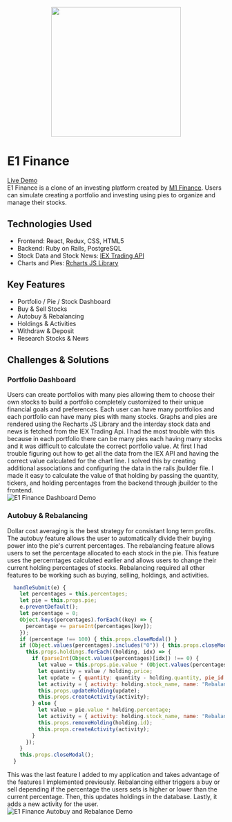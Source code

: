 <p align="center">
  <img width="300" height="300" src="https://i.imgur.com/Qlg10Fz.png">
</p>  

# E1 Finance

[Live Demo](https://e1finance.herokuapp.com/#/)  
E1 Finance is a clone of an investing platform created by [M1 Finance](https://www.m1finance.com/). Users can simulate creating a portfolio and investing using pies to organize and manage their stocks. 

## Technologies Used
* Frontend: React, Redux, CSS, HTML5
* Backend: Ruby on Rails, PostgreSQL
* Stock Data and Stock News: [IEX Trading API](https://iexcloud.io/)
* Charts and Pies: [Rcharts JS Library](http://recharts.org/en-US/)

## Key Features
* Portfolio / Pie / Stock Dashboard
* Buy & Sell Stocks
* Autobuy & Rebalancing
* Holdings & Activities
* Withdraw & Deposit
* Research Stocks & News  

## Challenges & Solutions
### Portfolio Dashboard
Users can create portfolios with many pies allowing them to choose their own stocks to build a portfolio completely customized to their unique financial goals and preferences. Each user can have many portfolios and each portfolio can have many pies with many stocks. Graphs and pies are rendered using the Recharts JS Library and the interday stock data and news is fetched from the IEX Trading Api. I had the most trouble with this because in each portfolio there can be many pies each having many stocks and it was difficult to calculate the correct portfolio value. At first I had trouble figuring out how to get all the data from the IEX API and having the correct value calculated for the chart line. I solved this by creating additional associations and configuring the data in the rails jbuilder file. I made it easy to calculate the value of that holding by passing the quantity, tickers, and holding percentages from the backend through jbuilder to the frontend.  
![E1 Finance Dashboard Demo](https://i.imgur.com/lbHPV8D.gif)

### Autobuy & Rebalancing
Dollar cost averaging is the best strategy for consistant long term profits. The autobuy feature allows the user to automatically divide their buying power into the pie's current percentages. The rebalancing feature allows users to set the percentage allocated to each stock in the pie. This feature uses the percerntages calculated earlier and allows users to change their current holding percentages of stocks. Rebalancing required all other features to be working such as buying, selling, holdings, and activities.  
```JavaScript
  handleSubmit(e) {
    let percentages = this.percentages;
    let pie = this.props.pie;
    e.preventDefault();
    let percentage = 0;
    Object.keys(percentages).forEach((key) => {
      percentage += parseInt(percentages[key]);
    });
    if (percentage !== 100) { this.props.closeModal() }
    if (Object.values(percentages).includes("0")) { this.props.closeModal() } else {
      this.props.holdings.forEach((holding, idx) => {
        if (parseInt(Object.values(percentages)[idx]) !== 0) {
          let value = this.props.pie.value * (Object.values(percentages)[idx] / 100);
          let quantity = value / holding.price;
          let update = { quantity: quantity - holding.quantity, pie_id: this.props.pie_id, stock_id: holding.stock_id, user_id: this.props.user.id, id: holding.id, };
          let activity = { activity: holding.stock_name, name: "Rebalance", value: value, user_id: this.props.user.id, };
          this.props.updateHolding(update);
          this.props.createActivity(activity);
        } else {
          let value = pie.value * holding.percentage;
          let activity = { activity: holding.stock_name, name: "Rebalance", value: value, user_id: this.props.user.id, };
          this.props.removeHolding(holding.id);
          this.props.createActivity(activity);
        }
      });
    }
    this.props.closeModal();
  }
  ```  
  This was the last feature I added to my application and takes advantage of the features I implemented previously. Rebalancing either triggers a buy or sell depending if the percentage the users sets is higher or lower than the current percentage. Then, this updates holdings in the database. Lastly, it adds a new activity for the user.  
![E1 Finance Autobuy and Rebalance Demo](https://i.imgur.com/QdiFT8u.gif)
